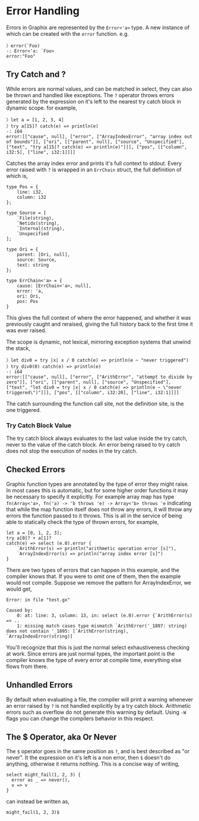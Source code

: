 # Error Handling

Errors in Graphix are represented by the `Error<'a>` type. A new instance of
which can be created with the `error` function. e.g.

```graphix
〉error(`Foo)
-: Error<'a: `Foo>
error:"Foo"
```

## Try Catch and ?

While errors are normal values, and can be matched in select, they can also be
thrown and handled like exceptions. The `?` operator throws errors generated by
the expression on it's left to the nearest try catch block in dynamic scope. for
example,

```graphix
〉let a = [1, 2, 3, 4]
〉try a[15]? catch(e) => println(e)
-: i64
error:[["cause", null], ["error", ["ArrayIndexError", "array index out of bounds"]], ["ori", [["parent", null], ["source", "Unspecified"], ["text", "try a[15]? catch(e) => println(e)"]]], ["pos", [["column", i32:5], ["line", i32:1]]]]
```

Catches the array index error and prints it's full context to stdout. Every
error raised with `?` is wrapped in an `ErrChain` struct, the full definition of
which is,

```graphix
type Pos = {
    line: i32,
    column: i32
};

type Source = [
    `File(string),
    `Netidx(string),
    `Internal(string),
    `Unspecified
];

type Ori = {
    parent: [Ori, null],
    source: Source,
    text: string
};

type ErrChain<'a> = {
    cause: [ErrChain<'a>, null],
    error: 'a,
    ori: Ori,
    pos: Pos
}
```

This gives the full context of where the error happened, and whether it was
previously caught and reraised, giving the full history back to the first time
it was ever raised.

The scope is dynamic, not lexical, mirroring exception systems that unwind the
stack,

```graphix
〉let div0 = try |x| x / 0 catch(e) => println(e ~ "never triggered")
〉try div0(0) catch(e) => println(e)
-: i64
error:[["cause", null], ["error", ["ArithError", "attempt to divide by zero"]], ["ori", [["parent", null], ["source", "Unspecified"], ["text", "let div0 = try |x| x / 0 catch(e) => println(e ~ \"never triggered\")"]]], ["pos", [["column", i32:20], ["line", i32:1]]]]
```

The catch surrounding the function call site, not the definition site, is the
one triggered.

### Try Catch Block Value

The try catch block always evaluates to the last value inside the try catch,
never to the value of the catch block. An error being raised to try catch does
not stop the execution of nodes in the try catch.

## Checked Errors

Graphix function types are annotated by the type of error they might raise. In
most cases this is automatic, but for some higher order functions it may be
necessary to specify it explicitly. For example array map has type
`fn(Array<'a>, fn('a) -> 'b throws 'e) -> Array<'b> throws 'e` indicating that
while the map function itself does not throw any errors, it will throw any
errors the function passed to it throws. This is all in the service of being
able to statically check the type of thrown errors, for example,

```graphix
let a = [0, 1, 2, 3];
try a[0]? + a[1]?
catch(e) => select (e.0).error {
    `ArithError(s) => println("arithmetic operation error [s]"),
    `ArrayIndexError(s) => println("array index error [s]")
}
```

There are two types of errors that can happen in this example, and the compiler
knows that. If you were to omit one of them, then the example would not compile.
Suppose we remove the pattern for ArrayIndexError, we would get,

```
Error: in file "test.gx"

Caused by:
    0: at: line: 3, column: 13, in: select (e.0).error {`ArithError(s) => ..
    1: missing match cases type mismatch `ArithError('_1897: string) does not contain '_1895: [`ArithError(string), `ArrayIndexError(string)]
```

You'll recognize that this is just the normal select exhaustiveness checking at
work. Since errors are just normal types, the important point is the compiler
knows the type of every error at compile time, everything else flows from there.

## Unhandled Errors

By default when evaluating a file, the compiler will print a warning whenever an
error raised by `?` is not handled explicitly by a try catch block. Arithmetic
errors such as overflow do not generate this warning by default. Using `-W`
flags you can change the compilers behavior in this respect.

## The $ Operator, aka Or Never

The `$` operator goes in the same position as `?`, and is best described as "or
never". It the expression on it's left is a non error, then `$` doesn't do
anything, otherwise it returns nothing. This is a concise way of writing,

```graphix
select might_fail(1, 2, 3) {
  error as _ => never(),
  v => v
}
```

can instead be written as,

```graphix
might_fail(1, 2, 3)$
```
